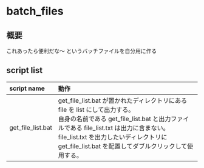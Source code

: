 # batch_files

## 概要
これあったら便利だな～
というバッチファイルを自分用に作る

## script list
|script name|動作|
|:--|:--|
|get_file_list.bat|get_file_list.bat が置かれたディレクトリにある file を list にして出力する。<br/>自身の名前である get_file_list.bat と出力ファイルである file_list.txt は出力に含まない。<br/>file_list.txt を出力したいディレクトリに get_file_list.bat を配置してダブルクリックして使用する。|
